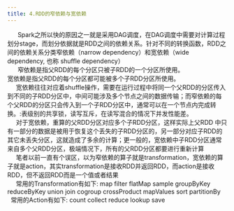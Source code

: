 ```yaml
---
title: 4.RDD的窄依赖与宽依赖
---
```


 &nbsp;&nbsp; &nbsp;&nbsp;
 Spark之所以快的原因之一就是采用DAG调度，在DAG调度中需要对计算过程划分stage，而划分依据就是RDD之间的依赖关系。针对不同的转换函数，RDD之间的依赖关系分类窄依赖（narrow dependency）和宽依赖（wide dependency, 也称 shuffle dependency）
 <br/>
  &nbsp;&nbsp; &nbsp;&nbsp;
 	窄依赖是指父RDD的每个分区只被子RDD的一个分区所使用。<br/>
  宽依赖是指父RDD的每个分区都可能被多个子RDD分区所使用。<br/>
 	&nbsp;&nbsp; &nbsp;&nbsp;宽依赖往往对应着shuffle操作，需要在运行过程中将同一个父RDD的分区传入到不同的子RDD分区中，中间可能涉及多个节点之间的数据传输；而窄依赖的每个父RDD的分区只会传入到一个子RDD分区中，通常可以在一个节点内完成转换。:表级别的共享锁，读写互斥，在读写混合的情况下并发性能差。<br/>
 	&nbsp;&nbsp; &nbsp;&nbsp;对于宽依赖，重算的父RDD分区对应多个子RDD分区，这样实际上父RDD 中只有一部分的数据是被用于恢复这个丢失的子RDD分区的，另一部分对应子RDD的其它未丢失分区，这就造成了多余的计算；更一般的，宽依赖中子RDD分区通常来自多个父RDD分区，极端情况下，所有的父RDD分区都要进行重新计算<br/>
 	&nbsp;&nbsp; &nbsp;&nbsp;笔者以前一直有个误区，以为窄依赖的算子就是transformation，宽依赖的算子就是action，其实transformation是接收RDD并返回RDD，而action是接收RDD，但不返回RDD而是一个值或者结果<br/>
 	&nbsp;&nbsp; &nbsp;&nbsp;常用的Transformation有如下:
  map
  filter
  flatMap
  sample
  groupByKey
  reduceByKey
  union
  join
  cogroup
  crossProduct
  mapValues
  sort
  partitionBy
&nbsp;&nbsp; &nbsp;&nbsp;常用的Action有如下:
count
collect
reduce
lookup
save



 <br/>&nbsp;&nbsp; &nbsp;&nbsp;
 <br/>&nbsp;&nbsp; &nbsp;&nbsp;
 <br/>&nbsp;&nbsp; &nbsp;&nbsp;
 
 





